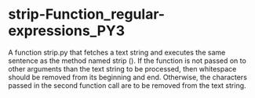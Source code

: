 # strip-Function_regular-expressions_PY3
A function strip.py that fetches a text string and executes the same sentence as the method named strip (). 
If the function is not passed on to other arguments than the text string to be processed, 
then whitespace should be removed from its beginning and end. 
Otherwise, the characters passed in the second function call are to be removed from the text string.
